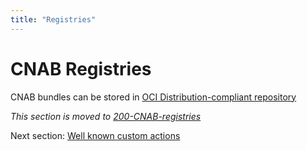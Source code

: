 ```yaml
---
title: "Registries"
---
```


# CNAB Registries

CNAB bundles can be stored in [OCI Distribution-compliant repository](https://github.com/opencontainers/distribution-spec/blob/master/spec.md)

_This section is moved to [200-CNAB-registries](200-CNAB-registries.md)_


Next section: [Well known custom actions](804-well-known-custom-actions.md)
